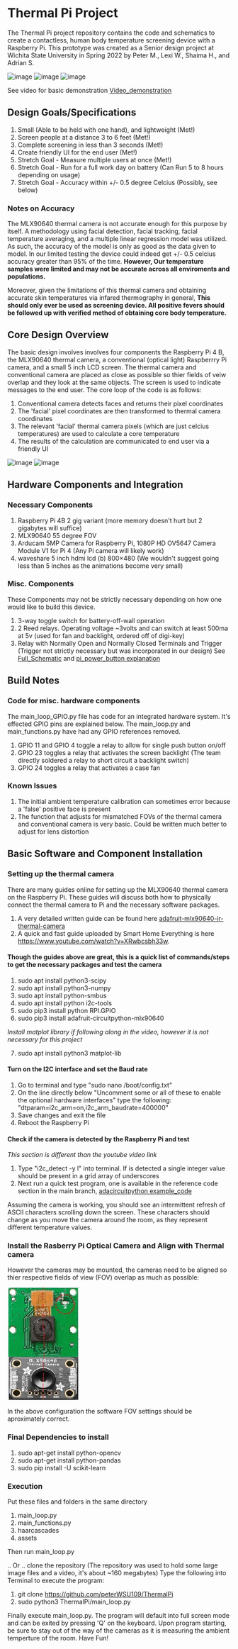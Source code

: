 # Thermal Pi Project
The Thermal Pi project repository contains the code and schematics to create a contactless, human body temperature screening device with a Raspberry Pi. This prototype was created as a Senior design project at Wichita State University in Spring 2022 by Peter M., Lexi W., Shaima H., and Adrian S.


![image](https://user-images.githubusercontent.com/99409502/183681615-91228a1e-6a97-4f3c-8c00-d679fa8c1665.png)
![image](https://user-images.githubusercontent.com/99409502/183681972-60288032-311e-4323-a0b5-ae1a2fa4eb10.png)
![image](https://user-images.githubusercontent.com/99409502/183682458-b8451d3c-55b2-4d2e-822c-af865bdd11c3.png)

See video for basic demonstration [Video_demonstration](https://youtu.be/Jvymuu6-stE)


## Design Goals/Specifications

1) Small (Able to be held with one hand), and lightweight (Met!)
2) Screen people at a distance 3 to 6 feet (Met!)
3) Complete screening in less than 3 seconds (Met!)
4) Create friendly UI for the end user (Met!)
5) Stretch Goal - Measure multiple users at once (Met!)
6) Stretch Goal - Run for a full work day on battery (Can Run 5 to 8 hours depending on usage)
7) Stretch Goal - Accuracy within +/- 0.5 degree Celcius (Possibly, see below)

### Notes on Accuracy
The MLX90640 thermal camera is not accurate enough for this purpose by itself. A methodology using facial detection, facial tracking, facial temperature averaging, and a multiple linear regression model was utilized. As such, the accuracy of the model is only as good as the data given to model. In our limited testing the device could indeed get +/- 0.5 celcius accuracy greater than 95% of the time. **However, Our temperature samples were limited and may not be accurate across all enviroments and populations.**

Moreover, given the limitations of this thermal camera and obtaining accurate skin temperatures via infared thermography in general, **This should only ever be used as screening device. All positive fevers should be followed up with verified method of obtaining core body temperature.**

## Core Design Overview
The basic design involves involves four components the Raspberry Pi 4 B, the MLX90640 thermal camera, a conventional (optical light) Raspberrry Pi camera, and a small 5 inch LCD screen. The thermal camera and conventional camera are placed as close as possible so thier fields of veiw overlap and they look at the same objects. The screen is used to indicate messages to the end user. The core loop of the code is as follows:

1) Conventional camera detects faces and returns their pixel coordinates
2) The 'facial' pixel coordinates are then transformed to thermal camera coordinates
3) The relevant 'facial' thermal camera pixels (which are just celcius temperatures) are used to calculate a core temperature
4) The results of the calculation are communicated to end user via a friendly UI

![image](https://user-images.githubusercontent.com/99409502/183878792-c5ec24fb-e5d1-4133-99b2-cbb46d1a874b.png)
![image](https://user-images.githubusercontent.com/99409502/183878865-9a9539d5-b326-4009-9476-f518b094951c.png)


## Hardware Components and Integration

### Necessary Components

1) Raspberry Pi 4B 2 gig variant (more memory doesn't hurt but 2 gigabytes will suffice)
2) MLX90640 55 degree FOV
3) Arducam 5MP Camera for Raspberry Pi, 1080P HD OV5647 Camera Module V1 for Pi 4 (Any Pi camera will likely work)
4) waveshare 5 inch hdmi lcd (b) 800×480 (We wouldn't suggest going less than 5 inches as the animations become very small)

### Misc. Components
These Components may not be strictly necessary depending on how one would like to build this device.
1) 3-way toggle switch for battery-off-wall operation
2) 2 Reed relays. Operating voltage ~3volts and can switch at least 500ma at 5v (used for fan and backlight, ordered off of digi-key)
3) Relay with Normally Open and Normally Closed Terminals and Trigger (Trigger not strictly necessary but was incorporated in our design)
See [Full_Schematic](https://github.com/peterWSU109/ThermalPi/blob/0f1ca807e247e0bf635c6557d95f849d3ba87a80/Senior%20Design%20Schematic%20BOTH.png) and [pi_power_button explanation](https://github.com/peterWSU109/ThermalPi/blob/59b25400a38b9f8c12cb0b1cb150e04c7f70e910/Pi_Power_Button_Explanation.jpg)

## Build Notes

### Code for misc. hardware components
The main_loop_GPIO.py file has code for an integrated hardware system. It's effected GPIO pins are explained below. The main_loop.py and main_functions.py have had any GPIO references removed.
1) GPIO 11 and GPIO 4 toggle a relay to allow for single push button on/off 
2) GPIO 23 toggles a relay that activates the screen backlight (The team directly soldered a relay to short circuit a backlight switch)
3) GPIO 24 toggles a relay that activates a case fan

### Known Issues

1) The initial ambient temperature calibration can sometimes error because a 'false' positive face is present
2) The function that adjusts for mismatched FOVs of the thermal camera and conventional camera is very basic. Could be written much better to adjust for lens distortion

## Basic Software and Component Installation
### Setting up the thermal camera
There are many guides online for setting up the MLX90640 thermal camera on the Raspberry Pi.
These guides will discuss both how to physically connect the thermal camera to Pi and the necessary software packages.

1) A very detailed written guide can be found here [adafruit-mlx90640-ir-thermal-camera](https://learn.adafruit.com/adafruit-mlx90640-ir-thermal-camera)
2) A quick and fast guide uploaded by Smart Home Everything is here https://www.youtube.com/watch?v=XRwbcsbh33w.

#### Though the guides above are great, this is a quick list of commands/steps to get the necessary packages and test the camera
1) sudo apt install python3-scipy
2) sudo apt install python3-numpy
3) sudo apt install python-smbus
4) sudo apt install python i2c-tools
5) sudo pip3 install python RPI.GPIO
6) sudo pip3 install adafruit-circuitpython-mlx90640

 *Install matplot library if following along in the video, however it is not necessary for this project*
 
 7) sudo apt install python3 matplot-lib

#### Turn on the I2C interface and set the Baud rate
1) Go to terminal and type "sudo nano /boot/config.txt"
2) On the line directly below "Uncomment some or all of these to enable the optional hardware interfaces" type the following:
      "dtparam=i2c_arm=on,i2c_arm_baudrate=400000"
3) Save changes and exit the file
4) Reboot the Raspberry Pi

#### Check if the camera is detected by the Raspberry Pi and test
*This section is different than the youtube video link*
1) Type "i2c_detect -y l" into terminal. If is detected a single integer value should be present in a grid array of underscores
2) Next run a quick test program, one is available in the reference code section in the main branch, [adacircuitpython example_code](https://github.com/peterWSU109/ThermalPi/blob/01376b959330d6dd1ddbc45c62da55b1f1fccd90/Reference_Code/Thermal_Camera_Example_Code.py)

Assuming the camera is working, you should see an intermittent refresh of ASCII characters scrolling down the screen. These characters should change as you move the camera around the room, as they represent different temperature values.

### Install the Rasberry Pi Optical Camera and Align with Thermal camera

However the cameras may be mounted, the cameras need to be aligned so thier respective fields of view (FOV) overlap as much as possible:

![camera line up](https://github.com/peterWSU109/ThermalPi/blob/d1cf1d4a702ee568faaf213b1ca062d244e2f426/images_videos/physical%20camera%20line%20up.jpg)

In the above configuration the software FOV settings should be aproximately correct.

### Final Dependencies to install

1) sudo apt-get install python-opencv
2) sudo apt-get install python-pandas
3) sudo pip install -U scikit-learn

### Execution

Put these files and folders in the same directory
1) main_loop.py
2) main_functions.py
3) haarcascades
4) assets

Then run main_loop.py

.. Or .. clone the repository (The repository was used to hold some large image files and a video, it's about ~160 megabytes)
Type the following into Terminal to execute the program:

1) git clone https://github.com/peterWSU109/ThermalPi
2) sudo python3 ThermalPi/main_loop.py

Finally execute main_loop.py. The program will default into full screen mode and can be exited by pressing 'Q' on the keyboard.
Upon program starting, be sure to stay out of the way of the cameras as it is measuring the ambient temperture of the room. Have Fun!


